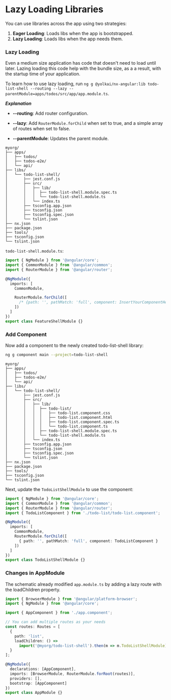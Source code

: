 # Lazy Loading Libraries

You can use libraries across the app using two strategies:

1. **Eager Loading**: Loads libs when the app is bootstrapped.
2. **Lazy Loading**: Loads libs when the app needs them.

### Lazy Loading

Even a medium size application has code that doesn't need to load until later. Lazing loading this code help with the bundle size, as a a result, with the startup time of your application.

To learn how to use lazy loading, run `ng g @yolkai/nx-angular:lib todo-list-shell --routing --lazy --parentModule=apps/todos/src/app/app.module.ts`.

_**Explanation**_

- **--routing**: Add router configuration.

- **--lazy**: Add `RouterModule.forChild` when set to true, and a simple array of routes when set to false.

- **--parentModule**: Updates the parent module.

```treeview
myorg/
├── apps/
│   ├── todos/
│   ├── todos-e2e/
│   └── api/
├── libs/
│   └── todo-list-shell/
│       ├── jest.conf.js
│       ├── src/
│       │   ├── lib/
│       │   │  ├── todo-list-shell.module.spec.ts
│       │   │  └── todo-list-shell.module.ts
│       │   └── index.ts
│       ├── tsconfig.app.json
│       ├── tsconfig.json
│       ├── tsconfig.spec.json
│       └── tslint.json
├── nx.json
├── package.json
├── tools/
├── tsconfig.json
└── tslint.json
```

`todo-list-shell.module.ts`:

```typescript
import { NgModule } from '@angular/core';
import { CommonModule } from '@angular/common';
import { RouterModule } from '@angular/router';

@NgModule({
  imports: [
    CommonModule,

    RouterModule.forChild([
      /* {path: '', pathMatch: 'full', component: InsertYourComponentHere} */
    ])
  ]
})
export class FeatureShellModule {}
```

### Add Component

Now add a component to the newly created todo-list-shell library:

```bash
ng g component main --project=todo-list-shell
```

```treeview
myorg/
├── apps/
│   ├── todos/
│   ├── todos-e2e/
│   └── api/
├── libs/
│   └── todo-list-shell/
│       ├── jest.conf.js
│       ├── src/
│       │   ├── lib/
│       │   │  ├── todo-list/
│       │   │  │   ├── todo-list.component.css
│       │   │  │   ├── todo-list.component.html
│       │   │  │   ├── todo-list.component.spec.ts
│       │   │  │   └── todo-list.component.ts
│       │   │  ├── todo-list-shell.module.spec.ts
│       │   │  └── todo-list-shell.module.ts
│       │   └── index.ts
│       ├── tsconfig.app.json
│       ├── tsconfig.json
│       ├── tsconfig.spec.json
│       └── tslint.json
├── nx.json
├── package.json
├── tools/
├── tsconfig.json
└── tslint.json
```

Next, update the `TodoListShellModule` to use the component:

```typescript
import { NgModule } from '@angular/core';
import { CommonModule } from '@angular/common';
import { RouterModule } from '@angular/router';
import { TodoListComponent } from './todo-list/todo-list.component';

@NgModule({
  imports: [
    CommonModule,
    RouterModule.forChild([
      { path: '', pathMatch: 'full', component: TodoListComponent }
    ])
  ]
})
export class TodoListShellModule {}
```

### Changes in AppModule

The schematic already modified `app.module.ts` by adding a lazy route with the loadChildren property.

```typescript
import { BrowserModule } from '@angular/platform-browser';
import { NgModule } from '@angular/core';

import { AppComponent } from './app.component';

// You can add multiple routes as your needs
const routes: Routes = [
  {
    path: 'list',
    loadChildren: () =>
      import('@myorg/todo-list-shell').then(m => m.TodoListShellModule)
  }
];

@NgModule({
  declarations: [AppComponent],
  imports: [BrowserModule, RouterModule.forRoot(routes)],
  providers: [],
  bootstrap: [AppComponent]
})
export class AppModule {}
```

